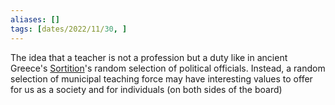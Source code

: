 ```yaml
---
aliases: []
tags: [dates/2022/11/30, ]
---
```

The idea that a teacher is not a profession but a duty like in ancient Greece's [Sortition](https://en.wikipedia.org/wiki/Sortition)'s random selection of political officials. Instead, a random selection of municipal teaching force may have interesting values to offer for us as a society and for individuals (on both sides of the board)
